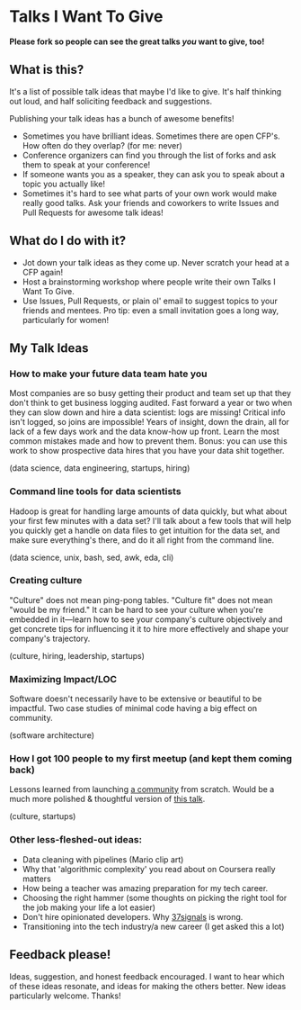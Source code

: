# Talks I Want To Give

**Please fork so people can see the great talks _you_ want to give, too!**

## What is this?

It's a list of possible talk ideas that maybe I'd like to give. It's half thinking out loud, and half soliciting feedback and suggestions. 

Publishing your talk ideas has a bunch of awesome benefits! 

- Sometimes you have brilliant ideas. Sometimes there are open CFP's. How often do they overlap? (for me: never)
- Conference organizers can find you through the list of forks and ask them to speak at your conference! 
- If someone wants you as a speaker, they can ask you to speak about a topic you actually like! 
- Sometimes it's hard to see what parts of your own work would make really good talks. Ask your friends and coworkers to write Issues and Pull Requests for awesome talk ideas!

## What do I do with it?

- Jot down your talk ideas as they come up. Never scratch your head at a CFP again!
- Host a brainstorming workshop where people write their own Talks I Want To Give.
- Use Issues, Pull Requests, or plain ol' email to suggest topics to your friends and mentees. Pro tip: even a small invitation goes a long way, particularly for women! 


## My Talk Ideas


### How to make your future data team hate you

Most companies are so busy getting their product and team set up that they don't think to get business logging audited. Fast forward a year or two when they can slow down and hire a data scientist: logs are missing! Critical info isn't logged, so joins are impossible! Years of insight, down the drain, all for lack of a few days work and the data know-how up front. Learn the most common mistakes made and how to prevent them. Bonus: you can use this work to show prospective data hires that you have your data shit together. 

(data science, data engineering, startups, hiring)

### Command line tools for data scientists

Hadoop is great for handling large amounts of data quickly, but what about your first few minutes with a data set? I'll talk about a few tools that will help you quickly get a handle on data files to get intuition for the data set, and make sure everything's there, and do it all right from the command line. 

(data science, unix, bash, sed, awk, eda, cli)

### Creating culture

"Culture" does not mean ping-pong tables. "Culture fit" does not mean "would be my friend." It can be hard to see your culture when you're embedded in it—learn how to see your company's culture objectively and get concrete tips for influencing it it to hire more effectively and shape your company's trajectory.

(culture, hiring, leadership, startups)

### Maximizing Impact/LOC

Software doesn't necessarily have to be extensive or beautiful to be impactful. Two case studies of minimal code having a big effect on community. 

(software architecture)

### How I got 100 people to my first meetup (and kept them coming back)

Lessons learned from launching [a community](http://womenwhocode.com) from scratch. Would be a much more polished & thoughtful version of [this talk](https://www.youtube.com/watch?v=m_hQV6fiJD0).

(culture, startups)

### Other less-fleshed-out ideas: 

- Data cleaning with pipelines (Mario clip art)
- Why that 'algorithmic complexity' you read about on Coursera really matters
- How being a teacher was amazing preparation for my tech career. 
- Choosing the right hammer (some thoughts on picking the right tool for the job making your life a lot easier)
- Don't hire opinionated developers. Why [37signals](https://signalvnoise.com/posts/2628-how-to-hire-a-programmer-when-youre-not-a-programmer) is wrong. 
- Transitioning into the tech industry/a new career (I get asked this a lot)


## Feedback please!

Ideas, suggestion, and honest feedback encouraged. I want to hear which of these ideas resonate, and ideas for making the others better. New ideas particularly welcome. Thanks! 